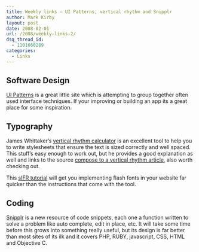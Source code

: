 ```yaml
---
title: Weekly links – UI Patterns, vertical rhythm and Snipplr
author: Mark Kirby
layout: post
date: 2008-02-01
url: /2008/weekly-links-2/
dsq_thread_id:
  - 1101660289
categories:
  - Links
---
```

## Software Design

[UI Patterns][1] is a great little site which is attempting to group together often used interface techniques. If your improving or building an app its a great place for some inspiration.

## Typography

James Whittaker&#8217;s [vertical rhythm calculator][2] is an excellent tool to help you to write stylesheets that ensure the text is sized correctly and well spaced. This stuff&#8217;s easy enough to work out, but he provides a good explanation as well and links to the source [compose to a vertical rhythm article][3], also worth checking out.

This [sIFR tutorial][4] will get you implementing flash fonts in your website far quicker than the instructions that come with the tool.

## Coding

[Snipplr][5] is a new resource of code snippets, each one a function written to solve a problem like auto complete, edit in place, etc. It will take some time before this grows into something really useful, but its design is far better than most sites of its ilk and it covers PHP, RUBY, javascript, CSS, HTML and Objective C.

[][2]

 [1]: http://ui-patterns.com/
 [2]: http://www.jameswhittaker.com/blog/article/em-based-layouts-vertical-rhythm-calculator/
 [3]: http://24ways.org/2006/compose-to-a-vertical-rhythm
 [4]: http://www.wakeuplater.com/website-building/use-your-own-fonts-a-simple-sifr-guide.aspx
 [5]: http://snipplr.com/